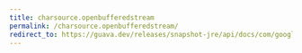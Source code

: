 ```yaml
---
title: charsource.openbufferedstream
permalink: /charsource.openbufferedstream/
redirect_to: https://guava.dev/releases/snapshot-jre/api/docs/com/google/common/io/CharSource.html#openBufferedStream--
---
```

